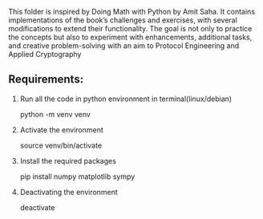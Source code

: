 This folder is inspired by Doing Math with Python by Amit Saha.
It contains implementations of the book’s challenges and exercises, with several modifications to extend their functionality.
The goal is not only to practice the concepts but also to experiment with enhancements, additional tasks, and creative problem-solving with 
an aim to Protocol Engineering and Applied Cryptography

Requirements:
-------------
1. Run all the code in python environment in terminal(linux/debian)

     python -m venv venv

2. Activate the environment

    source venv/bin/activate

3. Install the required packages

   pip install numpy matplotlib sympy
   
4. Deactivating the environment

   deactivate
   
   

   
   
